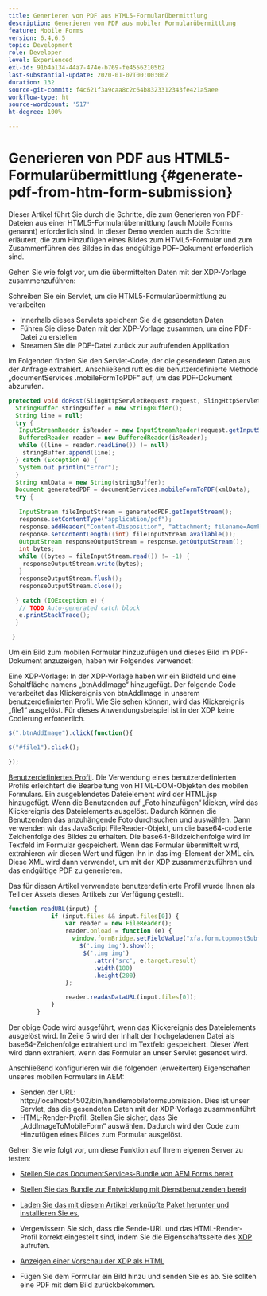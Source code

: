 ```yaml
---
title: Generieren von PDF aus HTML5-Formularübermittlung
description: Generieren von PDF aus mobiler Formularübermittlung
feature: Mobile Forms
version: 6.4,6.5
topic: Development
role: Developer
level: Experienced
exl-id: 91b4a134-44a7-474e-b769-fe45562105b2
last-substantial-update: 2020-01-07T00:00:00Z
duration: 132
source-git-commit: f4c621f3a9caa8c2c64b8323312343fe421a5aee
workflow-type: ht
source-wordcount: '517'
ht-degree: 100%

---
```


# Generieren von PDF aus HTML5-Formularübermittlung {#generate-pdf-from-htm-form-submission}

Dieser Artikel führt Sie durch die Schritte, die zum Generieren von PDF-Dateien aus einer HTML5-Formularübermittlung (auch Mobile Forms genannt) erforderlich sind. In dieser Demo werden auch die Schritte erläutert, die zum Hinzufügen eines Bildes zum HTML5-Formular und zum Zusammenführen des Bildes in das endgültige PDF-Dokument erforderlich sind.


Gehen Sie wie folgt vor, um die übermittelten Daten mit der XDP-Vorlage zusammenzuführen:

Schreiben Sie ein Servlet, um die HTML5-Formularübermittlung zu verarbeiten

* Innerhalb dieses Servlets speichern Sie die gesendeten Daten
* Führen Sie diese Daten mit der XDP-Vorlage zusammen, um eine PDF-Datei zu erstellen
* Streamen Sie die PDF-Datei zurück zur aufrufenden Applikation

Im Folgenden finden Sie den Servlet-Code, der die gesendeten Daten aus der Anfrage extrahiert. Anschließend ruft es die benutzerdefinierte Methode „documentServices .mobileFormToPDF“ auf, um das PDF-Dokument abzurufen.

```java
protected void doPost(SlingHttpServletRequest request, SlingHttpServletResponse response) {
  StringBuffer stringBuffer = new StringBuffer();
  String line = null;
  try {
   InputStreamReader isReader = new InputStreamReader(request.getInputStream(), "UTF-8");
   BufferedReader reader = new BufferedReader(isReader);
   while ((line = reader.readLine()) != null)
    stringBuffer.append(line);
  } catch (Exception e) {
   System.out.println("Error");
  }
  String xmlData = new String(stringBuffer);
  Document generatedPDF = documentServices.mobileFormToPDF(xmlData);
  try {
   
   InputStream fileInputStream = generatedPDF.getInputStream();
   response.setContentType("application/pdf");
   response.addHeader("Content-Disposition", "attachment; filename=AemFormsRocks.pdf");
   response.setContentLength((int) fileInputStream.available());
   OutputStream responseOutputStream = response.getOutputStream();
   int bytes;
   while ((bytes = fileInputStream.read()) != -1) {
    responseOutputStream.write(bytes);
   }
   responseOutputStream.flush();
   responseOutputStream.close();

  } catch (IOException e) {
   // TODO Auto-generated catch block
   e.printStackTrace();
  }

 }
```

Um ein Bild zum mobilen Formular hinzuzufügen und dieses Bild im PDF-Dokument anzuzeigen, haben wir Folgendes verwendet:

Eine XDP-Vorlage: In der XDP-Vorlage haben wir ein Bildfeld und eine Schaltfläche namens „btnAddImage“ hinzugefügt. Der folgende Code verarbeitet das Klickereignis von btnAddImage in unserem benutzerdefinierten Profil. Wie Sie sehen können, wird das Klickereignis „file1“ ausgelöst. Für dieses Anwendungsbeispiel ist in der XDP keine Codierung erforderlich.

```javascript
$(".btnAddImage").click(function(){

$("#file1").click();

});
```

[Benutzerdefiniertes Profil](https://helpx.adobe.com/de/livecycle/help/mobile-forms/creating-profile.html#CreatingCustomProfiles). Die Verwendung eines benutzerdefinierten Profils erleichtert die Bearbeitung von HTML-DOM-Objekten des mobilen Formulars. Ein ausgeblendetes Dateielement wird der HTML.jsp hinzugefügt. Wenn die Benutzenden auf „Foto hinzufügen“ klicken, wird das Klickereignis des Dateielements ausgelöst. Dadurch können die Benutzenden das anzuhängende Foto durchsuchen und auswählen. Dann verwenden wir das JavaScript FileReader-Objekt, um die base64-codierte Zeichenfolge des Bildes zu erhalten. Die base64-Bildzeichenfolge wird im Textfeld im Formular gespeichert. Wenn das Formular übermittelt wird, extrahieren wir diesen Wert und fügen ihn in das img-Element der XML ein. Diese XML wird dann verwendet, um mit der XDP zusammenzuführen und das endgültige PDF zu generieren.

Das für diesen Artikel verwendete benutzerdefinierte Profil wurde Ihnen als Teil der Assets dieses Artikels zur Verfügung gestellt.

```javascript
function readURL(input) {
            if (input.files && input.files[0]) {
                var reader = new FileReader();
                reader.onload = function (e) {
                  window.formBridge.setFieldValue("xfa.form.topmostSubform.Page1.base64image",reader.result);
                    $('.img img').show();
                     $('.img img')
                        .attr('src', e.target.result)
                        .width(180)
                        .height(200)
                };

                reader.readAsDataURL(input.files[0]);
            }
        }
```

Der obige Code wird ausgeführt, wenn das Klickereignis des Dateielements ausgelöst wird. In Zeile 5 wird der Inhalt der hochgeladenen Datei als base64-Zeichenfolge extrahiert und im Textfeld gespeichert. Dieser Wert wird dann extrahiert, wenn das Formular an unser Servlet gesendet wird.

Anschließend konfigurieren wir die folgenden (erweiterten) Eigenschaften unseres mobilen Formulars in AEM:

* Senden der URL: http://localhost:4502/bin/handlemobileformsubmission. Dies ist unser Servlet, das die gesendeten Daten mit der XDP-Vorlage zusammenführt
* HTML-Render-Profil: Stellen Sie sicher, dass Sie „AddImageToMobileForm“ auswählen. Dadurch wird der Code zum Hinzufügen eines Bildes zum Formular ausgelöst.

Gehen Sie wie folgt vor, um diese Funktion auf Ihrem eigenen Server zu testen:

* [Stellen Sie das DocumentServices-Bundle von AEM Forms bereit](/help/forms/assets/common-osgi-bundles/AEMFormsDocumentServices.core-1.0-SNAPSHOT.jar)

* [Stellen Sie das Bundle zur Entwicklung mit Dienstbenutzenden bereit](/help/forms/assets/common-osgi-bundles/DevelopingWithServiceUser.jar)

* [Laden Sie das mit diesem Artikel verknüpfte Paket herunter und installieren Sie es.](assets/pdf-from-mobile-form-submission.zip)

* Vergewissern Sie sich, dass die Sende-URL und das HTML-Render-Profil korrekt eingestellt sind, indem Sie die Eigenschaftsseite des [XDP](http://localhost:4502/libs/fd/fm/gui/content/forms/formmetadataeditor.html/content/dam/formsanddocuments/schengen.xdp) aufrufen.

* [Anzeigen einer Vorschau der XDP als HTML](http://localhost:4502/content/dam/formsanddocuments/schengen.xdp/jcr:content)

* Fügen Sie dem Formular ein Bild hinzu und senden Sie es ab. Sie sollten eine PDF mit dem Bild zurückbekommen.
